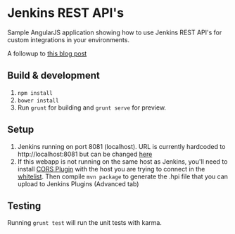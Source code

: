 # Jenkins REST API's
Sample AngularJS application showing how to use Jenkins REST API's for custom integrations in your environments.

A followup to [this blog post](http://udaypal.com/workflow-integration-using-rest-api/)

## Build & development

1. `npm install`
2. `bower install`
3. Run `grunt` for building and `grunt serve` for preview.

## Setup
1. Jenkins running on port 8081 (localhost). URL is currently hardcoded to http://localhost:8081 but can be changed [here](https://github.com/uaarkoti/jenkins-rest-api-consumer/blob/master/app/scripts/services/jenkins-api.js)
2. If this webapp is not running on the same host as Jenkins, you'll need to install [CORS Plugin](https://github.com/uaarkoti/cors-plugin) with the host you are trying to connect in the [whitelist](https://github.com/uaarkoti/cors-plugin/blob/master/src/main/java/org/jvnet/hudson/plugins/cors/JenkinsCorsFilter.java). Then compile `mvn package` to generate the .hpi file that you can upload to Jenkins Plugins (Advanced tab)

## Testing

Running `grunt test` will run the unit tests with karma.
